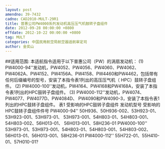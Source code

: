 ```yaml
---
layout: post
amendno: 39-7432
cadno: CAD2010-MULT-29R1
title: 普惠公司PW4000系列发动机高压压气机鼓转子盘组件
date: 2012-09-28 00:00:00 +0800
effdate: 2012-10-22 00:00:00 +0800
tag: MULT
categories: 中国民用航空局航空器适航审定司
author: 金奕山
---
```


##适用范围:
本适航指令适用于以下普惠公司（PW）的涡扇发动机：
(1) PW4000-94''发动机，PW4052、PW4056、PW4060、PW4062、 PW4062A、PW4152、PW4156A、PW4158、PW4460和PW4462，包括带有任何后缀编号的型号，安装了本指令表1列出的高压压气机（ HPC）鼓转子盘组件。
(2) PW4000-100''发动机，PW4164、PW4168和PW4168A，安装了本指令表1列出的HPC鼓转子盘组件。
(3) PW4000-112''发动机，PW4074、PW4077、PW4077D、PW4084D、
PW4090和PW4090-3，安装了本指令表1列出的HPC鼓转子盘组件。 表1 受影响的HPC鼓转子盘组件
发动机型号  受影响的HPC鼓转子盘组件件号
PW4000-94''  50H936、50H936-002、53H923-01、53H923-001、53H973-01、 53H973-001、54H803-01、54H803-001、54H803-002、56H013-01、 56H013-001、58H236-01
PW4000-100''  53H973-01、53H973-001、54H803-01、54H803-001、54H803-002、 56H013-01、56H013-001、58H236-01
PW4000-112''  55H722-01、55H410-01、57H010-01?

